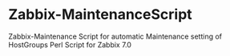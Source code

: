 # Zabbix-MaintenanceScript
Zabbix-Maintenance Script for automatic Maintenance setting of HostGroups Perl Script for Zabbix 7.0
